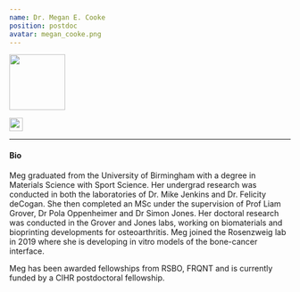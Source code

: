 ```yaml
---
name: Dr. Megan E. Cooke
position: postdoc
avatar: megan_cooke.png
---
```

<img width="100" src="{{site.url}}/images/people/{{page.avatar}}" data-action="zoom">

<a href="https://twitter.com/megscooke"><i class="fa fa-twitter"></i></a>
<a href="mailto:megan.cooke@mail.mcgill.ca"><i class="fa fa-envelope-o"></i></a>
<a href="https://www.linkedin.com/in/megan-cooke-04a9846a"><i class="fab fa-linked-in"></i></a>
<a href="https://scholar.google.com/citations?user=d-28zGQAAAAJ&hl=en"><i class="ai ai-google-scholar-square"></i></a>
<a href="https://orcid.org/0000-0001-5254-7559"><img width="24px" src="{{site.url}}/images/logo/ORCID.png"></a>


<hr>

#### Bio
Meg graduated from the University of Birmingham with a degree in Materials Science with Sport Science.
Her undergrad research was conducted in both the laboratories of Dr. Mike Jenkins and Dr. Felicity deCogan. She then completed an MSc under the supervision of Prof Liam Grover, Dr Pola Oppenheimer and Dr Simon Jones. Her doctoral research was conducted in the Grover and Jones labs, working on biomaterials and bioprinting developments for osteoarthritis. Meg joined the Rosenzweig lab in 2019 where she is developing in vitro models of the bone-cancer interface.

Meg has been awarded fellowships from RSBO, FRQNT and is currently funded by a CIHR postdoctoral fellowship.
